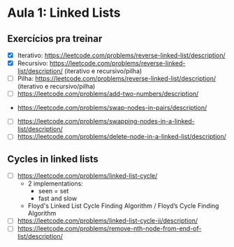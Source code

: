 # Aula 1: Linked Lists

## Exercícios pra treinar

- [x] Iterativo: https://leetcode.com/problems/reverse-linked-list/description/
- [x] Recursivo: https://leetcode.com/problems/reverse-linked-list/description/ (iterativo e recursivo/pilha)
- [ ] Pilha: https://leetcode.com/problems/reverse-linked-list/description/ (iterativo e recursivo/pilha)
- [ ] https://leetcode.com/problems/add-two-numbers/description/
- https://leetcode.com/problems/swap-nodes-in-pairs/description/
- [ ] https://leetcode.com/problems/swapping-nodes-in-a-linked-list/description/
- [ ] https://leetcode.com/problems/delete-node-in-a-linked-list/description/

## Cycles in linked lists
- [ ] https://leetcode.com/problems/linked-list-cycle/ 
    - 2 implementations:
        - seen = set
        - fast and slow
    - Floyd's Linked List Cycle Finding Algorithm / Floyd’s Cycle Finding Algorithm
- [ ] https://leetcode.com/problems/linked-list-cycle-ii/description/
- [ ] https://leetcode.com/problems/remove-nth-node-from-end-of-list/description/
